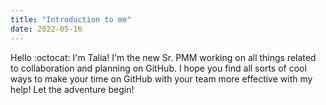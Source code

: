 ```yaml
---
title: "Introduction to me"
date: 2022-05-16
---
```


Hello :octocat: I'm Talia!
I'm the new Sr. PMM working on all things related to collaboration and planning on GitHub.
I hope you find all sorts of cool ways to make your time on GitHub with your team more effective with my help!
Let the adventure begin!
